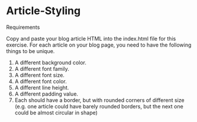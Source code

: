 # Article-Styling

Requirements

Copy and paste your blog article HTML into the index.html file for this exercise. For each article on your blog page, you need to have the following things to be unique.

1. A different background color.
2. A different font family.
3. A different font size.
4. A different font color.
5. A different line height.
6. A different padding value.
7. Each should have a border, but with rounded corners of different size (e.g. one article could have barely rounded borders, but the next one could be almost circular in shape)